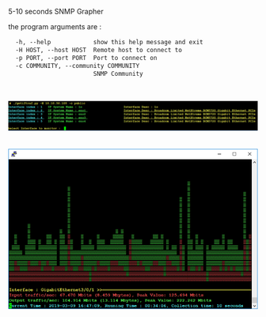 5-10 seconds SNMP Grapher

the program arguments are :<br>

```
  -h, --help            show this help message and exit
  -H HOST, --host HOST  Remote host to connect to
  -p PORT, --port PORT  Port to connect on
  -c COMMUNITY, --community COMMUNITY
                        SNMP Community
```
<br>
<br>
<img src="program.png">
<br>
<br>
<br>
<img src="screenshot.png">

 
